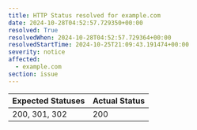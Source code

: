 ```yaml
---
title: HTTP Status resolved for example.com
date: 2024-10-28T04:52:57.729350+00:00
resolved: True
resolvedWhen: 2024-10-28T04:52:57.729364+00:00
resolvedStartTime: 2024-10-25T21:09:43.191474+00:00
severity: notice
affected:
  - example.com
section: issue
---
```


| Expected Statuses | Actual Status  |
|-------------------|----------------|
| 200, 301, 302 | 200 |
